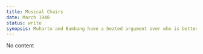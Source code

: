 ```yaml
---
title: Musical Chairs
date: March 1948 
status: write
synopsis: Muharto and Bambang have a heated argument over who is better qualified to sit in the right-hand seat of RI-002.
---
```

No content